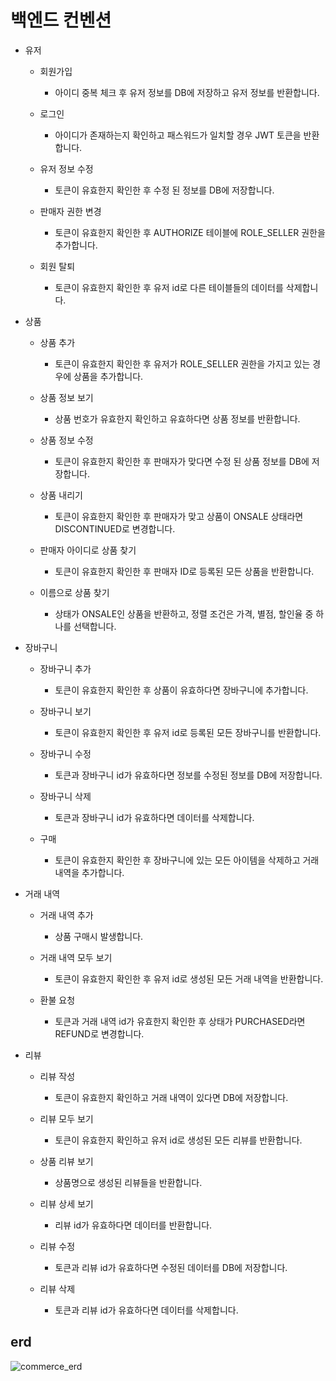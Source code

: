 백엔드 컨벤션
=============

* 유저
  * 회원가입
    * 아이디 중복 체크 후 유저 정보를 DB에 저장하고 유저 정보를 반환합니다.
  
  * 로그인
    * 아이디가 존재하는지 확인하고 패스워드가 일치할 경우 JWT 토큰을 반환합니다.

  * 유저 정보 수정
    * 토큰이 유효한지 확인한 후 수정 된 정보를 DB에 저장합니다.

  * 판매자 권한 변경
    * 토큰이 유효한지 확인한 후 AUTHORIZE 테이블에 ROLE_SELLER 권한을 추가합니다.
   
  * 회원 탈퇴
    * 토큰이 유효한지 확인한 후 유저 id로 다른 테이블들의 데이터를 삭제합니다.

* 상품
  * 상품 추가
    * 토큰이 유효한지 확인한 후 유저가 ROLE_SELLER 권한을 가지고 있는 경우에 상품을 추가합니다.

  * 상품 정보 보기
    * 상품 번호가 유효한지 확인하고 유효하다면 상품 정보를 반환합니다.

  * 상품 정보 수정
    * 토큰이 유효한지 확인한 후 판매자가 맞다면 수정 된 상품 정보를 DB에 저장합니다.

  * 상품 내리기
    * 토큰이 유효한지 확인한 후 판매자가 맞고 상품이 ONSALE 상태라면 DISCONTINUED로 변경합니다. 

  * 판매자 아이디로 상품 찾기
    * 토큰이 유효한지 확인한 후 판매자 ID로 등록된 모든 상품을 반환합니다.
   
  * 이름으로 상품 찾기
    * 상태가 ONSALE인 상품을 반환하고, 정렬 조건은 가격, 별점, 할인율 중 하나를 선택합니다. 

* 장바구니
  * 장바구니 추가
    * 토큰이 유효한지 확인한 후 상품이 유효하다면 장바구니에 추가합니다.

  * 장바구니 보기
    * 토큰이 유효한지 확인한 후 유저 id로 등록된 모든 장바구니를 반환합니다.

  * 장바구니 수정
    * 토큰과 장바구니 id가 유효하다면 정보를 수정된 정보를 DB에 저장합니다.
   
  * 장바구니 삭제
    * 토큰과 장바구니 id가 유효하다면 데이터를 삭제합니다.

  * 구매
    * 토큰이 유효한지 확인한 후 장바구니에 있는 모든 아이템을 삭제하고 거래 내역을 추가합니다.

* 거래 내역
  * 거래 내역 추가
    * 상품 구매시 발생합니다.

  * 거래 내역 모두 보기
    * 토큰이 유효한지 확인한 후 유저 id로 생성된 모든 거래 내역을 반환합니다.

  * 환불 요청
    * 토큰과 거래 내역 id가 유효한지 확인한 후 상태가 PURCHASED라면 REFUND로 변경합니다.
   
* 리뷰
  * 리뷰 작성
    * 토큰이 유효한지 확인하고 거래 내역이 있다면 DB에 저장합니다.
   
  * 리뷰 모두 보기
    * 토큰이 유효한지 확인하고 유저 id로 생성된 모든 리뷰를 반환합니다.
   
  * 상품 리뷰 보기
    * 상품명으로 생성된 리뷰들을 반환합니다.
   
  * 리뷰 상세 보기
    * 리뷰 id가 유효하다면 데이터를 반환합니다.

  * 리뷰 수정
    * 토큰과 리뷰 id가 유효하다면 수정된 데이터를 DB에 저장합니다.

  * 리뷰 삭제
    * 토큰과 리뷰 id가 유효하다면 데이터를 삭제합니다.

erd
---
![commerce_erd](https://github.com/jsham0414/zerobase-commerce/assets/22838731/ea1b657e-c9e5-4b93-8ef2-5cec3a8f9c78)

